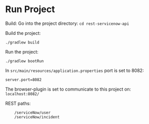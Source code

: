 # Run Project

Build:
Go into the project directory:
```cd rest-servicenow-api```

Build the project:

```./gradlew build```

Run the project:

```./gradlew bootRun```

In `src/main/resources/application.properties` port is set to 8082:

```server.port=8082```

The browser-plugin is set to communicate to this project on:
```localhost:8082/```

REST paths:
```
    /serviceNow/user
    /serviceNow/incident
```
